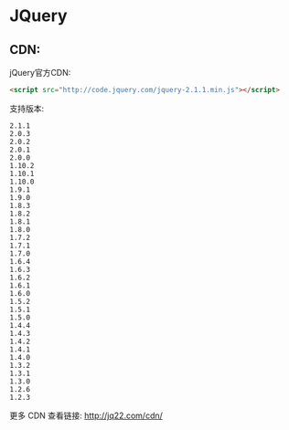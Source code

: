 ﻿# JQuery

## CDN:

jQuery官方CDN:

```html
<script src="http://code.jquery.com/jquery-2.1.1.min.js"></script>
```

支持版本:
```shell
2.1.1
2.0.3
2.0.2
2.0.1
2.0.0
1.10.2
1.10.1
1.10.0
1.9.1
1.9.0
1.8.3
1.8.2
1.8.1
1.8.0
1.7.2
1.7.1
1.7.0
1.6.4
1.6.3
1.6.2
1.6.1
1.6.0
1.5.2
1.5.1
1.5.0
1.4.4
1.4.3
1.4.2
1.4.1
1.4.0
1.3.2
1.3.1
1.3.0
1.2.6
1.2.3
```

更多 CDN 查看链接: http://jq22.com/cdn/

